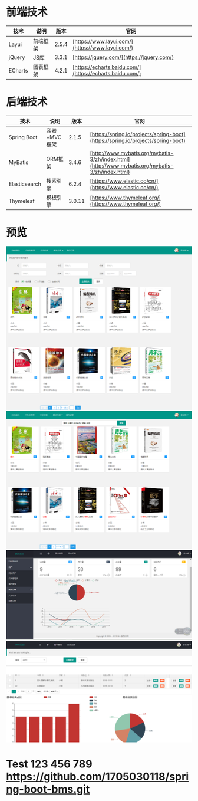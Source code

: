 # 前端技术
技术 | 说明 | 版本 | 官网
----|----|----|----
Layui | 前端框架 | 2.5.4 | [https://www.layui.com/](https://www.layui.com/)
jQuery | JS库 | 3.3.1 | [https://jquery.com/](https://jquery.com/)
ECharts | 图表框架 | 4.2.1 | [https://echarts.baidu.com/](https://echarts.baidu.com/)

# 后端技术
技术 | 说明 | 版本 | 官网
----|----|----|----
Spring Boot | 容器+MVC框架 | 2.1.5 | [https://spring.io/projects/spring-boot](https://spring.io/projects/spring-boot)
MyBatis | ORM框架  | 3.4.6 | [http://www.mybatis.org/mybatis-3/zh/index.html](http://www.mybatis.org/mybatis-3/zh/index.html)
Elasticsearch | 搜索引擎 | 6.2.4 | [https://www.elastic.co/cn/](https://www.elastic.co/cn/)
Thymeleaf | 模板引擎 | 3.0.11 | [https://www.thymeleaf.org/](https://www.thymeleaf.org/)

# 预览
![全文检索界面](https://github.com/1705030118/spring-boot-bms/blob/master/src/main/resources/static/images/fireshot/1.png?raw=true)
![复杂查询界面](https://github.com/1705030118/spring-boot-bms/blob/master/src/main/resources/static/images/fireshot/2.png?raw=true)
![Dashboard界面](https://github.com/1705030118/spring-boot-bms/blob/master/src/main/resources/static/images/fireshot/4.png?raw=true)
![图书分析界面](https://github.com/1705030118/spring-boot-bms/blob/master/src/main/resources/static/images/fireshot/5.png?raw=true)
# Test 123 456 789  https://github.com/1705030118/spring-boot-bms.git